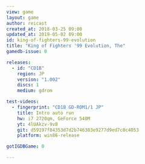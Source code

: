 ```yaml
---
view: game
layout: game
author: reicast
created_at: 2018-03-25 09:00
updated_at: 2019-05-02 09:00
id: king-of-fighters-99-evolution
title: "King of Fighters '99 Evolution, The"
gamedb-issue: 0

releases:
  - id: "CD1B"
    region: JP
    version: "1.002"
    discs: 1
    medium: gdrom

test-videos:
  - fingerprint: "CD1B GD-ROM1/1 JP"
    title: Intro auto run
    hw: i7 2720qm, GeForce 540M
    yt: 4lUAkzv-9v8
    git: d59197f84353d7d2b746383e9277d9ed7c8c4053
    platform: win86-release

gotIGDBGame: 0

---
```

